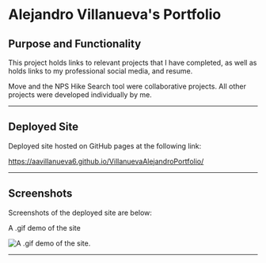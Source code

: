 # Alejandro Villanueva's Portfolio

## Purpose and Functionality

This project holds links to relevant projects that I have completed, as well as holds links to my professional social media, and resume.

Move and the NPS Hike Search tool were collaborative projects. All other projects were developed individually by me.

---

## Deployed Site

Deployed site hosted on GitHub pages at the following link:

https://aavillanueva6.github.io/VillanuevaAlejandroPortfolio/

---

## Screenshots

Screenshots of the deployed site are below:

A .gif demo of the site

![A .gif demo of the site.](./assets/images/screenshots/siteDemo.gif)

---
